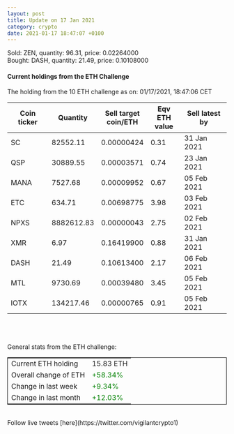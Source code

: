 ```yaml
---
layout: post
title: Update on 17 Jan 2021
category: crypto
date: 2021-01-17 18:47:07 +0100
---
```

<!-- Global site tag (gtag.js) - Google Analytics -->
<script async src="https://www.googletagmanager.com/gtag/js?id=UA-103831149-5"></script>
<script>
  window.dataLayer = window.dataLayer || [];
  function gtag(){dataLayer.push(arguments);}
  gtag('js', new Date());

  gtag('config', 'UA-103831149-5');
</script>
Sold: ZEN, quantity:        96.31, price:   0.02264000<br>Bought: DASH, quantity:        21.49, price:   0.10108000<br>

#### Current holdings from the ETH Challenge

The holding from the 10 ETH challenge as on: 01/17/2021, 18:47:06 CET

|Coin ticker|Quantity|Sell target<br>coin/ETH|Eqv ETH<br>value|Sell latest by|
|-----------|--------|-----------|-----------|--------------|
SC|82552.11|  0.00000424|0.31|31 Jan 2021|
QSP|30889.55|  0.00003571|0.74|23 Jan 2021|
MANA|7527.68|  0.00009952|0.67|05 Feb 2021|
ETC|634.71|  0.00698775|3.98|03 Feb 2021|
NPXS|8882612.83|  0.00000043|2.75|02 Feb 2021|
XMR|6.97|  0.16419900|0.88|31 Jan 2021|
DASH|21.49|  0.10613400|2.17|06 Feb 2021|
MTL|9730.69|  0.00039480|3.45|05 Feb 2021|
IOTX|134217.46|  0.00000765|0.91|05 Feb 2021|

<br>
<br>
<br>
General stats from the ETH challenge:

<table style="border:1px solid black;margin-left:auto;margin-right:auto;">
	<tbody>
	<tr>
		<td>Current ETH holding</td>
		<td>     15.83 ETH</td>
	</tr>
	<tr>
		<td>Overall change of ETH</td>
		<td><font color="green">+58.34%</font></td>
	</tr>
	<tr>
		<td>Change in last week</td>
		<td><font color="green">+9.34%</font></td>
	</tr>
	<tr>
		<td>Change in last month</td>
		<td><font color="green">+12.03%</font></td>
	</tr>
	</tbody>
</table>

<br>
Follow live tweets [here](https://twitter.com/vigilantcrypto1)
<br>
<br>